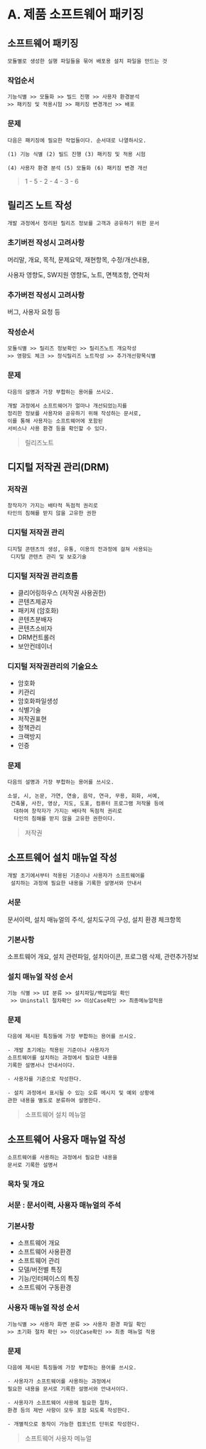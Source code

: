 # A. 제품 소프트웨어 패키징

## 소프트웨어 패키징

    모듈별로 생성한 실행 파일들을 묶어 배포용 설치 파일을 만드는 것

### 작업순서

```
기능식별 >> 모듈화 >> 빌드 진행 >> 사용자 환경분석
>> 패키징 및 적용시험 >> 패키징 변경개선 >> 배포
```

### 문제

    다음은 패키징에 필요한 작업들이다. 순서대로 나열하시오.

```
(1) 기능 식별 (2) 빌드 진행 (3) 패키징 및 적용 시험

(4) 사용자 환경 분석 (5) 모듈화 (6) 패키징 변경 개선
```

> 1 - 5 - 2 - 4 - 3 - 6

## 릴리즈 노트 작성

    개발 과정에서 정리된 릴리즈 정보를 고객과 공유하기 위한 문서

### 초기버전 작성시 고려사항

머리말, 개요, 목적, 문제요약, 재현항목, 수정/개선내용,

사용자 영향도, SW지원 영향도, 노트, 면책조항, 연락처

### 추가버전 작성시 고려사항

버그, 사용자 요청 등

### 작성순서

```
모듈식별 >> 릴리즈 정보확인 >> 릴리즈노트 개요작성
>> 영향도 체크 >> 정식릴리즈 노트작성 >> 추가개선항목식별
```

### 문제

    다음의 설명과 가장 부합하는 용어를 쓰시오.

```
개발 과정에서 소프트웨어가 얼마나 개선되었는지를
정리한 정보를 사용자와 공유하기 위해 작성하는 문서로,
이를 통해 사용자는 소프트웨어에 포함된
서비스나 사용 환경 등을 확인할 수 있다.
```

> 릴리즈노트

## 디지털 저작권 관리(DRM)

### 저작권

    창작자가 가지는 배타적 독점적 권리로
    타인의 침해를 받지 않을 고유한 권한

### 디지털 저작권 관리

    디지털 콘텐츠의 생성, 유통, 이용의 전과정에 걸쳐 사용되는
     디지털 콘텐츠 관리 및 보호기술

### 디지털 저작권 관리흐름

- 클리어링하우스 (저작권 사용권한)
- 콘텐츠제공자
- 패키져 (암호화)
- 콘텐츠분배자
- 콘텐츠소비자
- DRM컨트롤러
- 보안컨테이너

### 디지털 저작권관리의 기술요소

- 암호화
- 키관리
- 암호화파일생성
- 식별기술
- 저작권표현
- 정책관리
- 크랙방지
- 인증

### 문제

    다음의 설명과 가장 부합하는 용어를 쓰시오.

```
소설, 시, 논문, 가연, 연술, 음악, 연극, 무용, 회화, 서예,
 건축물, 사진, 영상, 지도, 도표, 컴퓨터 프로그램 저작물 등에
  대하여 창작자가 가지는 배타적 독점적 권리로
  타인의 침해를 받지 않을 고유한 권한이다.
```

> 저작권

## 소프트웨어 설치 매뉴얼 작성

    개발 초기에서부터 적용된 기준이나 사용자가 소프트웨어를
     설치하는 과정에 필요한 내용을 기록한 설명서와 안내서

### 서문

문서이력, 설치 매뉴얼의 주석, 설치도구의 구성, 설치 환경 체크항목

### 기본사항

소프트웨어 개요, 설치 관련파일, 설치아이콘, 프로그램 삭제, 관련추가정보

### 설치 매뉴얼 작성 순서

```
기능 식별 >> UI 분류 >> 설치파일/백업파일 확인
 >> Uninstall 절차확인 >> 이상Case확인 >> 최종메뉴얼적용
```

### 문제

    다음에 제시된 특징들에 가장 부합하는 용어를 쓰시오.

```
- 개발 초기에는 적용된 기준이나 사용자가
소프트웨어를 설치하는 과정에서 필요한 내용을
기록한 설명서나 안내서이다.

- 사용자를 기준으로 작성한다.

- 설치 과정에서 표시될 수 있는 오류 메시지 및 예외 상황에
관한 내용을 별도로 분류하여 설명한다.
```

> 소프트웨어 설치 메뉴얼

## 소프트웨어 사용자 매뉴얼 작성

    소프트웨어를 사용하는 과정에서 필요한 내용을
    문서로 기록한 설명서

### 목차 및 개요

### 서문 : 문서이력, 사용자 매뉴얼의 주석

### 기본사항

- 소프트웨어 개요
- 소프트웨어 사용환경
- 소프트웨어 관리
- 모델/버전별 특징
- 기능/인터페이스의 특징
- 소프트웨어 구동환경

### 사용자 매뉴얼 작성 순서

```
기능식별 >> 사용자 화면 분류 >> 사용자 환경 파일 확인
>> 초기화 절차 확인 >> 이상Case확인 >> 최종 매뉴얼 적용
```

### 문제

    다음에 제시된 특징들에 가장 부합하는 용어를 쓰시오.

```
- 사용자가 소프트웨어를 사용하는 과정에서
필요한 내용을 문서로 기록한 설명서와 안내서이다.

- 사용자가 소프트웨어 사용에 필요한 절차,
환경 등의 제반 사항이 모두 포함 되도록 작성한다.

- 개별적으로 동작이 가능한 컴포넌트 단위로 작성한다.
```

> 소프트웨어 사용자 메뉴얼
